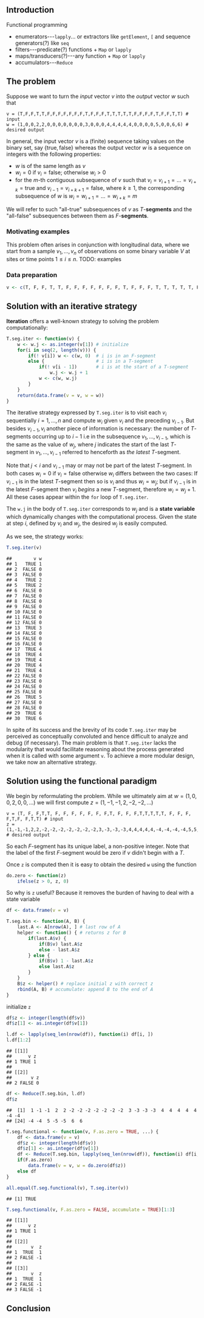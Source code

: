 ## Introduction

Functional programming

* enumerators---`lapply`... or extractors like `getElement`, `[` and sequence generators(?) like `seq`
* filters---predicate(?) functions + `Map` or `lapply`
* maps/transducers(?)---any function + `Map` or `lapply`
* accumulators---`Reduce`

## The problem

Suppose we want to turn the *input* vector $v$ into the *output* vector $w$ such that
```
v = (T,F,F,T,T,F,F,F,F,F,F,F,T,F,F,F,T,T,T,T,T,F,F,F,F,T,F,F,T,T) # input
w = (1,0,0,2,2,0,0,0,0,0,0,0,3,0,0,0,4,4,4,4,4,0,0,0,0,5,0,0,6,6) # desired output
```

In general, the input vector $v$ is a (finite) sequence taking values on the binary set, say $\{\mathrm{true},\mathrm{false}\}$ whereas the output vector $w$ is a sequence on integers with the following properties:

* $w$ is of the same length as $v$
* $w_i=0$ if $v_i=\mathrm{false}$; otherwise $w_i>0$
* for the $m$-th contiguous subsequence of $v$ such that $v_i=v_{i+1}=...=v_{i+k}=\mathrm{true}$ and $v_{i-1}=v_{i+k+1}=\mathrm{false}$, where $k\ge 1$, the corresponding subsequence of $w$ is $w_i=w_{i+1}=...=w_{i+k}=m$

We will refer to such "all-true" subsequences of $v$ as $T$-**segments** and the "all-false" subsequences between them as $F$-**segments**.

### Motivating examples

This problem often arises in conjunction with longitudinal data, where we start from a sample $v_1,...,v_n$ of observations on some binary variable $V$ at sites or time points $1\le i\le n$.  TODO: examples

### Data preparation


```r
v <- c(T, F, F, T, T, F, F, F, F, F, F, F, T, F, F, F, T, T, T, T, T, F, F, F, F, T, F, F, T, T)
```

## Solution with an iterative strategy

**Iteration** offers a well-known strategy to solving the problem computationally:

```r
T.seg.iter <- function(v) {
    w <- w.j <- as.integer(v[1]) # initialize
    for(i in seq(2, length(v))) {
        if(! v[i]) w <- c(w, 0)  # i is in an F-segment
        else {                   # i is in a T-segment
            if(! v[i - 1])       # i is at the start of a T-segment
                w.j <- w.j + 1
            w <- c(w, w.j)
        }
    }
    return(data.frame(v = v, w = w))
}
```

The iterative strategy expressed by `T.seg.iter` is to visit each $v_i$ sequentially $i=1,...,n$ and compute $w_i$ given $v_i$ and the preceding $v_{i-1}$.  But besides $v_{i-1},v_i$ another piece of information is necessary: the number of $T$-segments occurring up to $i-1$ i.e in the subsequence $v_1,...,v_{i-1}$, which is the same as the value of $w_j$, where $j$ indicates the start of the last $T$-segment in $v_1,...,v_{i-1}$ referred to henceforth as *the latest* $T$-segment.

Note that $j\lt i$ and $v_{i-1}$ may or may not be part of the latest $T$-segment.  In both cases $w_i=0$ if $v_i=\mathrm{false}$ otherwise $w_i$ differs between the two cases:  If $v_{i-1}$ is in the latest $T$-segment then so is $v_i$ and thus $w_i=w_j$; but if $v_{i-1}$ is in the latest $F$-segment then $v_i$ *begins* a new $T$-segment, therefore $w_i=w_j+1$.  All these cases appear within the `for` loop of `T.seg.iter`.

The `w.j` in the body of `T.seg.iter` corresponds to $w_j$ and is a **state variable** which dynamically changes with the computational process.  Given the state at step $i$, defined by $v_i$ and $w_j$, the desired $w_j$ is easily computed.

As we see, the strategy works:

```r
T.seg.iter(v)
```

```
##        v w
## 1   TRUE 1
## 2  FALSE 0
## 3  FALSE 0
## 4   TRUE 2
## 5   TRUE 2
## 6  FALSE 0
## 7  FALSE 0
## 8  FALSE 0
## 9  FALSE 0
## 10 FALSE 0
## 11 FALSE 0
## 12 FALSE 0
## 13  TRUE 3
## 14 FALSE 0
## 15 FALSE 0
## 16 FALSE 0
## 17  TRUE 4
## 18  TRUE 4
## 19  TRUE 4
## 20  TRUE 4
## 21  TRUE 4
## 22 FALSE 0
## 23 FALSE 0
## 24 FALSE 0
## 25 FALSE 0
## 26  TRUE 5
## 27 FALSE 0
## 28 FALSE 0
## 29  TRUE 6
## 30  TRUE 6
```

In spite of its success and the brevity of its code `T.seg.iter` may be perceived as conceptually convoluted and hence difficult to analyze and debug (if necessary).  The main problem is that `T.seg.iter` lacks the modularity that would facilitate reasoning about the process generated when it is called with some argument `v`.  To achieve a more modular design, we take now an alternative strategy.

## Solution using the functional paradigm

We begin by reformulating the problem.  While we ultimately aim at $w=(1,0,0,2,0,0,...)$ we will first compute $z=(1,-1,-1,2,-2,-2,...)$
```
v = (T, F, F,T,T, F, F, F, F, F, F, F,T, F, F, F,T,T,T,T,T, F, F, F, F,T,F, F,T,T) # input
z = (1,-1,-1,2,2,-2,-2,-2,-2,-2,-2,-2,3,-3,-3,-3,4,4,4,4,4,-4,-4,-4,-4,5,5,-5,6,6) # desired output
```
So each $F$-segment has its unique label, a non-positive integer.  Note that the label of the first $F$-segment would be zero if $v$ didn't begin with a $T$.

Once `z` is computed then it is easy to obtain the desired `w` using the function

```r
do.zero <- function(z)
    ifelse(z > 0, z, 0)
```

So why is `z` useful?  Because it removes the burden of having to deal with a state variable


```r
df <- data.frame(v = v)
```



```r
T.seg.bin <- function(A, B) {
    last.A <- A[nrow(A), ] # last row of A
    helper <- function() { # returns z for B
        if(last.A$v) {
            if(B$v) last.A$z
            else - last.A$z
        } else {
            if(B$v) 1 - last.A$z
            else last.A$z
        }
    }
    B$z <- helper() # replace initial z with correct z
    rbind(A, B) # accumulate: append B to the end of A
}
```

initialize `z`

```r
df$z <- integer(length(df$v))
df$z[1] <- as.integer(df$v[1])
```


```r
l.df <- lapply(seq_len(nrow(df)), function(i) df[i, ])
l.df[1:2]
```

```
## [[1]]
##      v z
## 1 TRUE 1
## 
## [[2]]
##       v z
## 2 FALSE 0
```


```r
df <- Reduce(T.seg.bin, l.df)
df$z
```

```
##  [1]  1 -1 -1  2  2 -2 -2 -2 -2 -2 -2 -2  3 -3 -3 -3  4  4  4  4  4 -4 -4
## [24] -4 -4  5 -5 -5  6  6
```


```r
T.seg.functional <- function(v, F.as.zero = TRUE, ...) {
    df <- data.frame(v = v)
    df$z <- integer(length(df$v))
    df$z[1] <- as.integer(df$v[1])
    df <- Reduce(T.seg.bin, lapply(seq_len(nrow(df)), function(i) df[i, ]), ...)
    if(F.as.zero)
        data.frame(v = v, w = do.zero(df$z))
    else df
}
```


```r
all.equal(T.seg.functional(v), T.seg.iter(v))
```

```
## [1] TRUE
```


```r
T.seg.functional(v, F.as.zero = FALSE, accumulate = TRUE)[1:3]
```

```
## [[1]]
##      v z
## 1 TRUE 1
## 
## [[2]]
##       v  z
## 1  TRUE  1
## 2 FALSE -1
## 
## [[3]]
##       v  z
## 1  TRUE  1
## 2 FALSE -1
## 3 FALSE -1
```

## Conclusion
